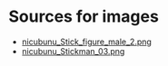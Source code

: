 Sources for images
==================
* [nicubunu_Stick_figure_male_2.png](http://openclipart.org/image/800px/svg_to_png/15038/nicubunu_Stick_figure_male_2.png)
* [nicubunu_Stickman_03.png](http://openclipart.org/image/800px/svg_to_png/14621/nicubunu_Stickman_03.png)
